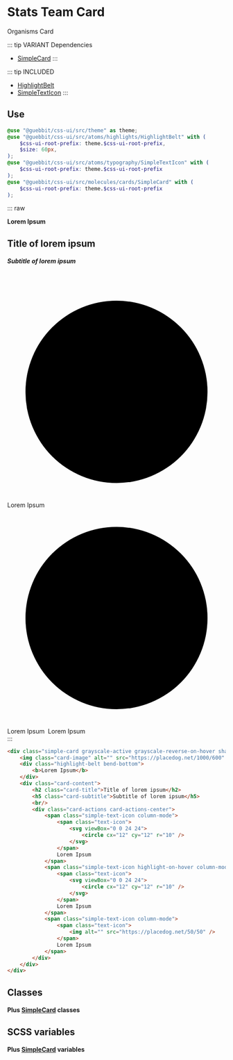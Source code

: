 # Stats Team Card
<Badge type="tip">Organisms</Badge> <Badge type="info">Card</Badge>

::: tip VARIANT Dependencies
- [SimpleCard](/molecules/cards/SimpleCard.md)
:::

::: tip INCLUDED
 - [HighlightBelt](/atoms/highlights/HighlightBelt.md)
 - [SimpleTextIcon](/atoms/typography/SimpleTextIcon.md)
:::

## Use

```scss
@use "@guebbit/css-ui/src/theme" as theme;
@use "@guebbit/css-ui/src/atoms/highlights/HighlightBelt" with (
    $css-ui-root-prefix: theme.$css-ui-root-prefix,
    $size: 60px,
);
@use "@guebbit/css-ui/src/atoms/typography/SimpleTextIcon" with (
    $css-ui-root-prefix: theme.$css-ui-root-prefix
);
@use "@guebbit/css-ui/src/molecules/cards/SimpleCard" with (
    $css-ui-root-prefix: theme.$css-ui-root-prefix
);
```

::: raw
<div class="dev-section">
  <div class="simple-card grayscale-active grayscale-reverse-on-hover shadow-on-hover">
      <img class="card-image" alt="" src="https://placedog.net/1000/600" />
      <div class="highlight-belt bend-bottom">
          <b>Lorem Ipsum</b>
      </div>
      <div class="card-content">
          <h2 class="card-title">Title of lorem ipsum</h2>
          <h5 class="card-subtitle">Subtitle of lorem ipsum</h5>
          <br/>
          <div class="card-actions card-actions-center">
              <span class="simple-text-icon column-mode">
                  <span class="text-icon">
                      <svg viewBox="0 0 24 24">
                          <circle cx="12" cy="12" r="10" />
                      </svg>
                  </span>
                  Lorem Ipsum
              </span>
              <span class="simple-text-icon highlight-on-hover column-mode">
                  <span class="text-icon">
                      <svg viewBox="0 0 24 24">
                          <circle cx="12" cy="12" r="10" />
                      </svg>
                  </span>
                  Lorem Ipsum
              </span>
              <span class="simple-text-icon column-mode">
                  <span class="text-icon">
                      <img alt="" src="https://placedog.net/50/50" />
                  </span>
                  Lorem Ipsum
              </span>
          </div>
      </div>
  </div>
</div>
:::

```html
<div class="simple-card grayscale-active grayscale-reverse-on-hover shadow-on-hover">
    <img class="card-image" alt="" src="https://placedog.net/1000/600" />
    <div class="highlight-belt bend-bottom">
        <b>Lorem Ipsum</b>
    </div>
    <div class="card-content">
        <h2 class="card-title">Title of lorem ipsum</h2>
        <h5 class="card-subtitle">Subtitle of lorem ipsum</h5>
        <br/>
        <div class="card-actions card-actions-center">
            <span class="simple-text-icon column-mode">
                <span class="text-icon">
                    <svg viewBox="0 0 24 24">
                        <circle cx="12" cy="12" r="10" />
                    </svg>
                </span>
                Lorem Ipsum
            </span>
            <span class="simple-text-icon highlight-on-hover column-mode">
                <span class="text-icon">
                    <svg viewBox="0 0 24 24">
                        <circle cx="12" cy="12" r="10" />
                    </svg>
                </span>
                Lorem Ipsum
            </span>
            <span class="simple-text-icon column-mode">
                <span class="text-icon">
                    <img alt="" src="https://placedog.net/50/50" />
                </span>
                Lorem Ipsum
            </span>
        </div>
    </div>
</div>
```


## Classes
#### Plus [SimpleCard](/molecules/cards/SimpleCard.md) classes

## SCSS variables
#### Plus [SimpleCard](/molecules/cards/SimpleCard.md) variables

<style lang="scss">
@use "../docs/theme" as theme;
@use "../src/atoms/highlights/HighlightBelt" with (
    $css-ui-root-prefix: theme.$css-ui-root-prefix,
    $size: 60px,
);
@use "../src/atoms/typography/SimpleTextIcon.scss";
@use "../src/molecules/cards/SimpleCard" with (
    $css-ui-root-prefix: theme.$css-ui-root-prefix
);
</style>
